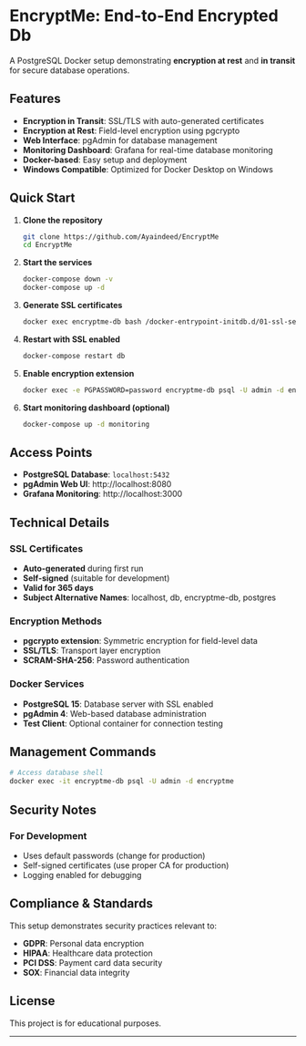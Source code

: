 # EncryptMe: End-to-End Encrypted Db

A PostgreSQL Docker setup demonstrating **encryption at rest** and **in transit** for secure database operations.

## Features

- **Encryption in Transit**: SSL/TLS with auto-generated certificates
- **Encryption at Rest**: Field-level encryption using pgcrypto
- **Web Interface**: pgAdmin for database management
- **Monitoring Dashboard**: Grafana for real-time database monitoring
- **Docker-based**: Easy setup and deployment
- **Windows Compatible**: Optimized for Docker Desktop on Windows

## Quick Start

1. **Clone the repository**
   ```bash
   git clone https://github.com/Ayaindeed/EncryptMe
   cd EncryptMe
   ```

2. **Start the services**
   ```bash
   docker-compose down -v  
   docker-compose up -d   
   ```

3. **Generate SSL certificates**
   ```bash
   docker exec encryptme-db bash /docker-entrypoint-initdb.d/01-ssl-setup.sh
   ```

4. **Restart with SSL enabled**
   ```bash
   docker-compose restart db
   ```

5. **Enable encryption extension**
   ```bash
   docker exec -e PGPASSWORD=password encryptme-db psql -U admin -d encryptme -c "CREATE EXTENSION IF NOT EXISTS pgcrypto;"
   ```

6. **Start monitoring dashboard (optional)**
   ```bash
   docker-compose up -d monitoring
   ```

## Access Points

- **PostgreSQL Database**: `localhost:5432`
- **pgAdmin Web UI**: http://localhost:8080
- **Grafana Monitoring**: http://localhost:3000


## Technical Details

### SSL Certificates
- **Auto-generated** during first run
- **Self-signed** (suitable for development)
- **Valid for 365 days**
- **Subject Alternative Names**: localhost, db, encryptme-db, postgres

### Encryption Methods
- **pgcrypto extension**: Symmetric encryption for field-level data
- **SSL/TLS**: Transport layer encryption
- **SCRAM-SHA-256**: Password authentication

### Docker Services
- **PostgreSQL 15**: Database server with SSL enabled
- **pgAdmin 4**: Web-based database administration
- **Test Client**: Optional container for connection testing

## Management Commands

```bash
# Access database shell
docker exec -it encryptme-db psql -U admin -d encryptme
```

## Security Notes

### For Development
- Uses default passwords (change for production)
- Self-signed certificates (use proper CA for production)
- Logging enabled for debugging

## Compliance & Standards

This setup demonstrates security practices relevant to:
- **GDPR**: Personal data encryption
- **HIPAA**: Healthcare data protection
- **PCI DSS**: Payment card data security
- **SOX**: Financial data integrity

## License

This project is for educational purposes.

---
